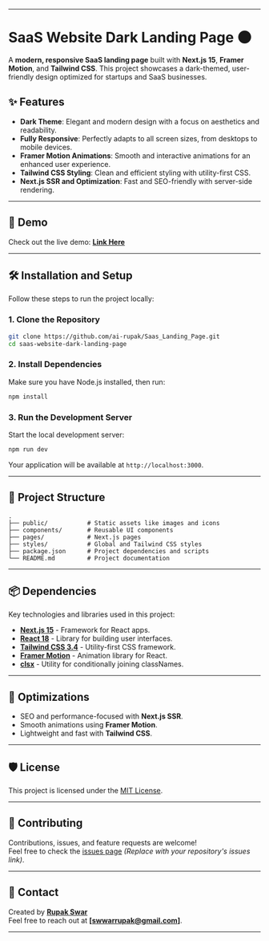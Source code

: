 
---

# SaaS Website Dark Landing Page 🌑

A **modern, responsive SaaS landing page** built with **Next.js 15**, **Framer Motion**, and **Tailwind CSS**. This project showcases a dark-themed, user-friendly design optimized for startups and SaaS businesses. 

## ✨ Features
- **Dark Theme**: Elegant and modern design with a focus on aesthetics and readability.
- **Fully Responsive**: Perfectly adapts to all screen sizes, from desktops to mobile devices.
- **Framer Motion Animations**: Smooth and interactive animations for an enhanced user experience.
- **Tailwind CSS Styling**: Clean and efficient styling with utility-first CSS.
- **Next.js SSR and Optimization**: Fast and SEO-friendly with server-side rendering.

---

## 🚀 Demo

Check out the live demo: [**Link Here**](#)  


---

## 🛠️ Installation and Setup

Follow these steps to run the project locally:

### 1. Clone the Repository
```bash
git clone https://github.com/ai-rupak/Saas_Landing_Page.git
cd saas-website-dark-landing-page
```

### 2. Install Dependencies
Make sure you have Node.js installed, then run:
```bash
npm install
```

### 3. Run the Development Server
Start the local development server:
```bash
npm run dev
```
Your application will be available at `http://localhost:3000`.

---

## 📂 Project Structure
```
.
├── public/           # Static assets like images and icons
├── components/       # Reusable UI components
├── pages/            # Next.js pages
├── styles/           # Global and Tailwind CSS styles
├── package.json      # Project dependencies and scripts
└── README.md         # Project documentation
```

---

## 📦 Dependencies
Key technologies and libraries used in this project:
- [**Next.js 15**](https://nextjs.org/) - Framework for React apps.
- [**React 18**](https://reactjs.org/) - Library for building user interfaces.
- [**Tailwind CSS 3.4**](https://tailwindcss.com/) - Utility-first CSS framework.
- [**Framer Motion**](https://www.framer.com/motion/) - Animation library for React.
- [**clsx**](https://github.com/lukeed/clsx) - Utility for conditionally joining classNames.

---

## 🌟 Optimizations
- SEO and performance-focused with **Next.js SSR**.
- Smooth animations using **Framer Motion**.
- Lightweight and fast with **Tailwind CSS**.

---

## 🛡️ License
This project is licensed under the [MIT License](LICENSE).

---

## 🤝 Contributing
Contributions, issues, and feature requests are welcome!  
Feel free to check the [issues page]( # ) *(Replace with your repository's issues link)*.

---

## 📧 Contact
Created by **[Rupak Swar](https://github.com/ai-rupak)**  
Feel free to reach out at **[swwarrupak@gmail.com]**.

---

